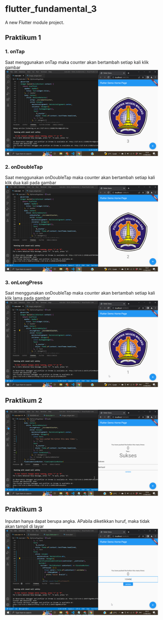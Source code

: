 # flutter_fundamental_3

A new Flutter module project.

## Praktikum 1

### 1. onTap
Saat menggunakan onTap maka counter akan bertambah setiap kali klik gambar
![Screenshot hello_world](images/18-01.png)

### 2. onDoubleTap
Saat menggunakan onDoubleTap maka counter akan bertambah setiap kali klik dua kali pada gambar
![Screenshot hello_world](images/18-02.png)

### 3. onLongPress
Saat menggunakan onDoubleTap maka counter akan bertambah setiap kali klik lama pada gambar
![Screenshot hello_world](images/18-03.png)

## Praktikum 2
![Screenshot hello_world](images/18-04.png)

## Praktikum 3
Inputan hanya dapat berupa angka. APabila diketikkan huruf, maka tidak akan tampil di layar
![Screenshot hello_world](images/18-05.png)